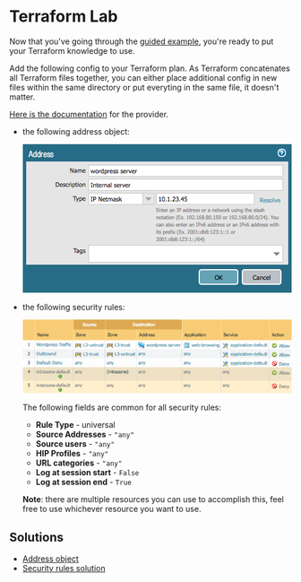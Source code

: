 # Terraform Lab

Now that you've going through the [guided example](example-terraform.md),
you're ready to put your Terraform knowledge to use.

Add the following config to your Terraform plan.  As Terraform concatenates
all Terraform files together, you can either place additional config in
new files within the same directory or put everyting in the same file, it
doesn't matter.

[Here is the documentation](https://www.terraform.io/docs/providers/panos/index.html)
for the provider.

* the following address object:
  
  ![Wordpress Server address object](../pics/wordpress.png)
  
* the following security rules:
  
  ![security policy](../pics/security-policy.png)
  
  The following fields are common for all security rules:
  
  * **Rule Type** - universal
  * **Source Addresses** - `"any"`
  * **Source users** - `"any"`
  * **HIP Profiles** - `"any"`
  * **URL categories** - `"any"`
  * **Log at session start** - `False`
  * **Log at session end** - `True`
  
  **Note**:  there are multiple resources you can use to accomplish this,
  feel free to use whichever resource you want to use.


## Solutions

* [Address object](ao-terraform.md)
* [Security rules solution](sp-terraform.md)
